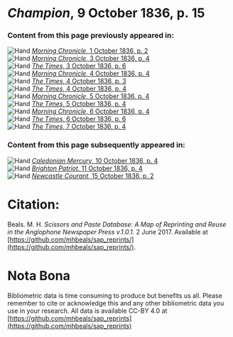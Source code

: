 # *Champion*, 9 October 1836, p. 15  
  
### Content from this page previously appeared in:  
![Hand](http://scissorsandpaste.net/wp-content/uploads/2017/06/smallhandpointer.png) [*Morning Chronicle*, 1 October 1836, p. 2](https://mhbeals.github.io/sap_html/Morning-Chronicle/Morning-Chronicle-1-October-1836-p-2)  
![Hand](http://scissorsandpaste.net/wp-content/uploads/2017/06/smallhandpointer.png) [*Morning Chronicle*, 3 October 1836, p. 4](https://mhbeals.github.io/sap_html/Morning-Chronicle/Morning-Chronicle-3-October-1836-p-4)  
![Hand](http://scissorsandpaste.net/wp-content/uploads/2017/06/smallhandpointer.png) [*The Times*, 3 October 1836, p. 6](https://mhbeals.github.io/sap_html/The-Times/The-Times-3-October-1836-p-6)  
![Hand](http://scissorsandpaste.net/wp-content/uploads/2017/06/smallhandpointer.png) [*Morning Chronicle*, 4 October 1836, p. 4](https://mhbeals.github.io/sap_html/Morning-Chronicle/Morning-Chronicle-4-October-1836-p-4)  
![Hand](http://scissorsandpaste.net/wp-content/uploads/2017/06/smallhandpointer.png) [*The Times*, 4 October 1836, p. 3](https://mhbeals.github.io/sap_html/The-Times/The-Times-4-October-1836-p-3)  
![Hand](http://scissorsandpaste.net/wp-content/uploads/2017/06/smallhandpointer.png) [*The Times*, 4 October 1836, p. 4](https://mhbeals.github.io/sap_html/The-Times/The-Times-4-October-1836-p-4)  
![Hand](http://scissorsandpaste.net/wp-content/uploads/2017/06/smallhandpointer.png) [*Morning Chronicle*, 5 October 1836, p. 4](https://mhbeals.github.io/sap_html/Morning-Chronicle/Morning-Chronicle-5-October-1836-p-4)  
![Hand](http://scissorsandpaste.net/wp-content/uploads/2017/06/smallhandpointer.png) [*The Times*, 5 October 1836, p. 4](https://mhbeals.github.io/sap_html/The-Times/The-Times-5-October-1836-p-4)  
![Hand](http://scissorsandpaste.net/wp-content/uploads/2017/06/smallhandpointer.png) [*Morning Chronicle*, 6 October 1836, p. 4](https://mhbeals.github.io/sap_html/Morning-Chronicle/Morning-Chronicle-6-October-1836-p-4)  
![Hand](http://scissorsandpaste.net/wp-content/uploads/2017/06/smallhandpointer.png) [*The Times*, 6 October 1836, p. 6](https://mhbeals.github.io/sap_html/The-Times/The-Times-6-October-1836-p-6)  
![Hand](http://scissorsandpaste.net/wp-content/uploads/2017/06/smallhandpointer.png) [*The Times*, 7 October 1836, p. 4](https://mhbeals.github.io/sap_html/The-Times/The-Times-7-October-1836-p-4)  
  
### Content from this page subsequently appeared in:  
![Hand](http://scissorsandpaste.net/wp-content/uploads/2017/06/smallhandpointer.png) [*Caledonian Mercury*, 10 October 1836, p. 4](https://mhbeals.github.io/sap_html/Caledonian-Mercury/Caledonian-Mercury-10-October-1836-p-4)  
![Hand](http://scissorsandpaste.net/wp-content/uploads/2017/06/smallhandpointer.png) [*Brighton Patriot*, 11 October 1836, p. 4](https://mhbeals.github.io/sap_html/Brighton-Patriot/Brighton-Patriot-11-October-1836-p-4)  
![Hand](http://scissorsandpaste.net/wp-content/uploads/2017/06/smallhandpointer.png) [*Newcastle Courant*, 15 October 1836, p. 2](https://mhbeals.github.io/sap_html/Newcastle-Courant/Newcastle-Courant-15-October-1836-p-2)  


# Citation: 

Beals. M. H. *Scissors and Paste Database: A Map of Reprinting and Reuse in the Anglophone Newspaper Press v.1.0.1.* 2 June 2017. Available at [https://github.com/mhbeals/sap_reprints/](https://github.com/mhbeals/sap_reprints/). 

# Nota Bona

Bibliometric data is time consuming to produce but benefits us all. Please remember to cite or acknowledge this and any other bibliometric data you use in your research. All data is available CC-BY 4.0 at [https://github.com/mhbeals/sap_reprints](https://github.com/mhbeals/sap_reprints)